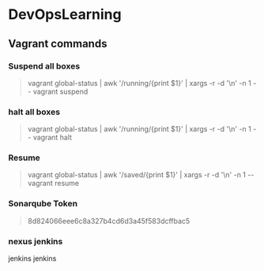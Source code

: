 # DevOpsLearning

## Vagrant commands

### Suspend all boxes

> vagrant global-status | awk '/running/{print $1}' | xargs -r -d '\n' -n 1 -- vagrant suspend

### halt all boxes

> vagrant global-status | awk '/running/{print $1}' | xargs -r -d '\n' -n 1 -- vagrant halt

### Resume

> vagrant global-status | awk '/saved/{print $1}' | xargs -r -d '\n' -n 1 -- vagrant resume

### Sonarqube Token

> 8d824066eee6c8a327b4cd6d3a45f583dcffbac5

### nexus jenkins
jenkins
jenkins